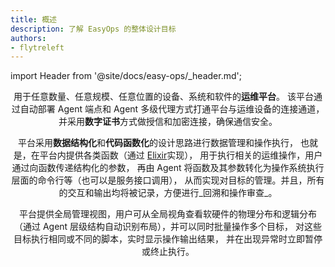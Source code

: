 ```yaml
---
title: 概述
description: 了解 EasyOps 的整体设计目标
authors:
- flytreleft
---
```


import Header from '@site/docs/easy-ops/_header.md';

<Header />


用于任意数量、任意规模、任意位置的设备、系统和软件的**运维平台**。
该平台通过自动部署 Agent 端点和 Agent 多级代理方式打通平台与运维设备的连接通道，
并采用**数字证书**方式做授信和加密连接，确保通信安全。

平台采用**数据结构化**和**代码函数化**的设计思路进行数据管理和操作执行，
也就是，在平台内提供各类函数（通过 [Elixir](https://elixir-lang.org/)实现），
用于执行相关的运维操作，用户通过向函数传递结构化的参数，
再由 Agent 将函数及其参数转化为操作系统执行层面的命令行等（也可以是服务接口调用），
从而实现对目标的管理。并且，所有的交互和输出均将被记录，方便进行_回溯和操作审查_。

平台提供全局管理视图，用户可从全局视角查看软硬件的物理分布和逻辑分布
（通过 Agent 层级结构自动识别布局），并可以同时批量操作多个目标，
对这些目标执行相同或不同的脚本，实时显示操作输出结果，
并在出现异常时立即暂停或终止执行。
